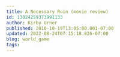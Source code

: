 ```yaml
---
title: A Necessary Ruin (movie review)
id: 13024259373991133
author: Kirby Urner
published: 2010-10-19T13:05:00.001-07:00
updated: 2022-08-24T07:15:18.826-07:00
blog: world_game
tags: 
---
```


